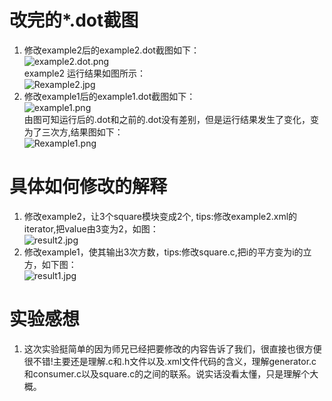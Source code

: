 # 改完的*.dot截图 
1. 修改example2后的example2.dot截图如下：   
![example2.dot.png](https://ooo.0o0.ooo/2016/10/18/5805e60527874.png)   
example2 运行结果如图所示：   
![Rexample2.jpg](https://ooo.0o0.ooo/2016/10/18/5805e904cd670.jpg)   
2. 修改example1后的example1.dot截图如下：   
![example1.png](https://ooo.0o0.ooo/2016/10/18/5805e737bfa48.png)   
由图可知运行后的.dot和之前的.dot没有差别，但是运行结果发生了变化，变为了三次方,结果图如下：    
![Rexample1.png](https://ooo.0o0.ooo/2016/10/18/5805e7bb6aa24.png)
# 具体如何修改的解释   
1. 修改example2，让3个square模块变成2个, tips:修改example2.xml的iterator,把value由3变为2，如图：    
![result2.jpg](https://ooo.0o0.ooo/2016/10/18/5805ea02ca80c.jpg)   
2. 修改example1，使其输出3次方数，tips:修改square.c,把i的平方变为i的立方，如下图：    
![result1.jpg](https://ooo.0o0.ooo/2016/10/18/5805eb0697fb5.jpg)
# 实验感想
1. 这次实验挺简单的因为师兄已经把要修改的内容告诉了我们，很直接也很方便很不错!主要还是理解.c和.h文件以及.xml文件代码的含义，理解generator.c和consumer.c以及square.c的之间的联系。说实话没看太懂，只是理解个大概。
